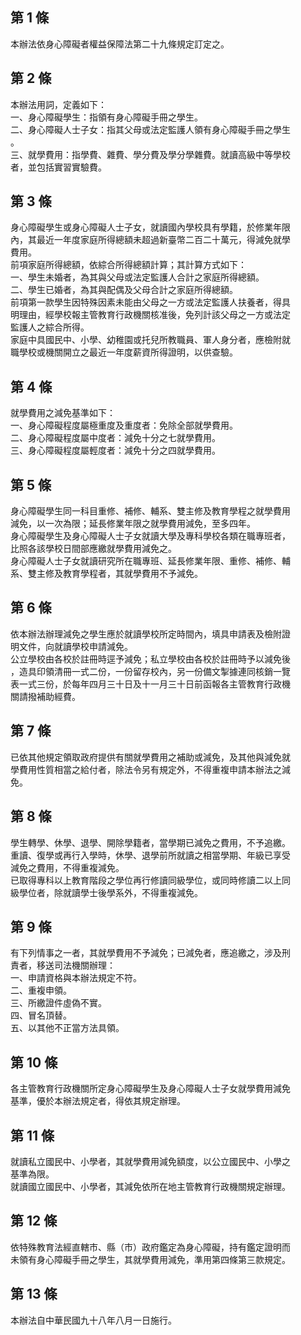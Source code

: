 第 1 條
-------
本辦法依身心障礙者權益保障法第二十九條規定訂定之。

第 2 條
-------
本辦法用詞，定義如下：  
一、身心障礙學生：指領有身心障礙手冊之學生。  
二、身心障礙人士子女：指其父母或法定監護人領有身心障礙手冊之學生  
    。  
三、就學費用：指學費、雜費、學分費及學分學雜費。就讀高級中等學校  
    者，並包括實習實驗費。

第 3 條
-------
身心障礙學生或身心障礙人士子女，就讀國內學校具有學籍，於修業年限  
內，其最近一年度家庭所得總額未超過新臺幣二百二十萬元，得減免就學  
費用。  
前項家庭所得總額，依綜合所得總額計算；其計算方式如下：  
一、學生未婚者，為其與父母或法定監護人合計之家庭所得總額。  
二、學生已婚者，為其與配偶及父母合計之家庭所得總額。  
前項第一款學生因特殊因素未能由父母之一方或法定監護人扶養者，得具  
明理由，經學校報主管教育行政機關核准後，免列計該父母之一方或法定  
監護人之綜合所得。  
家庭中具國民中、小學、幼稚園或托兒所教職員、軍人身分者，應檢附就  
職學校或機關開立之最近一年度薪資所得證明，以供查驗。

第 4 條
-------
就學費用之減免基準如下：  
一、身心障礙程度屬極重度及重度者：免除全部就學費用。  
二、身心障礙程度屬中度者：減免十分之七就學費用。  
三、身心障礙程度屬輕度者：減免十分之四就學費用。

第 5 條
-------
身心障礙學生同一科目重修、補修、輔系、雙主修及教育學程之就學費用  
減免，以一次為限；延長修業年限之就學費用減免，至多四年。  
身心障礙學生及身心障礙人士子女就讀大學及專科學校各類在職專班者，  
比照各該學校日間部應繳就學費用減免之。  
身心障礙人士子女就讀研究所在職專班、延長修業年限、重修、補修、輔  
系、雙主修及教育學程者，其就學費用不予減免。

第 6 條
-------
依本辦法辦理減免之學生應於就讀學校所定時間內，填具申請表及檢附證  
明文件，向就讀學校申請減免。  
公立學校由各校於註冊時逕予減免；私立學校由各校於註冊時予以減免後  
，造具印領清冊一式二份，一份留存校內，另一份備文掣據連同核銷一覽  
表一式三份，於每年四月三十日及十一月三十日前函報各主管教育行政機  
關請撥補助經費。

第 7 條
-------
已依其他規定領取政府提供有關就學費用之補助或減免，及其他與減免就  
學費用性質相當之給付者，除法令另有規定外，不得重複申請本辦法之減  
免。

第 8 條
-------
學生轉學、休學、退學、開除學籍者，當學期已減免之費用，不予追繳。  
重讀、復學或再行入學時，休學、退學前所就讀之相當學期、年級已享受  
減免之費用，不得重複減免。  
已取得專科以上教育階段之學位再行修讀同級學位，或同時修讀二以上同  
級學位者，除就讀學士後學系外，不得重複減免。

第 9 條
-------
有下列情事之一者，其就學費用不予減免；已減免者，應追繳之，涉及刑  
責者，移送司法機關辦理：  
一、申請資格與本辦法規定不符。  
二、重複申領。  
三、所繳證件虛偽不實。  
四、冒名頂替。  
五、以其他不正當方法具領。

第 10 條
--------
各主管教育行政機關所定身心障礙學生及身心障礙人士子女就學費用減免  
基準，優於本辦法規定者，得依其規定辦理。

第 11 條
--------
就讀私立國民中、小學者，其就學費用減免額度，以公立國民中、小學之  
基準為限。  
就讀國立國民中、小學者，其減免依所在地主管教育行政機關規定辦理。

第 12 條
--------
依特殊教育法經直轄市、縣（市）政府鑑定為身心障礙，持有鑑定證明而  
未領有身心障礙手冊之學生，其就學費用減免，準用第四條第三款規定。

第 13 條
--------
本辦法自中華民國九十八年八月一日施行。

